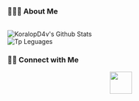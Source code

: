 <h3> 👨🏻‍💻 About Me </h3>


<br>

<img align="center" src="https://github-readme-stats.vercel.app/api?username=KoralopD4v&include_all_commits=true&count_private=true&show_icons=true&line_height=20&title_color=7A7ADB&icon_color=2234AE&text_color=D3D3D3&bg_color=0,000000,130F40" alt="KoralopD4v's Github Stats">

</br>

<img align="center" src="alignhttps://github-readme-stats.vercel.app/api/top-langs/?username=KoralopD4v&layout=compact&text_color=daf7dc&bg_color=151515" alt="Tp Leguages">


<h3> 🤝🏻 Connect with Me </h3>

<p align="center">
&nbsp; <a href="https://twitter.com/koralop3" target="_blank" rel="noopener noreferrer"><img src="https://img.icons8.com/plasticine/100/000000/twitter.png" width="50" /></a>   
